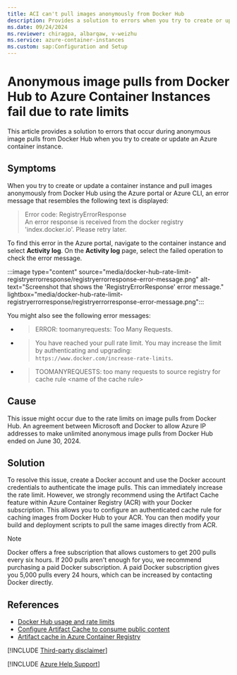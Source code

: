 ```yaml
---
title: ACI can't pull images anonymously from Docker Hub
description: Provides a solution to errors when you try to create or update an Azure container instance and pull images anonymously from Docker Hub.
ms.date: 09/24/2024
ms.reviewer: chiragpa, albarqaw, v-weizhu
ms.service: azure-container-instances
ms.custom: sap:Configuration and Setup
---
```


# Anonymous image pulls from Docker Hub to Azure Container Instances fail due to rate limits

This article provides a solution to errors that occur during anonymous image pulls from Docker Hub when you try to create or update an Azure container instance.

## Symptoms

When you try to create or update a container instance and pull images anonymously from Docker Hub using the Azure portal or Azure CLI, an error message that resembles the following text is displayed:

> Error code: RegistryErrorResponse  
> An error response is received from the docker registry 'index.docker.io'. Please retry later.

To find this error in the Azure portal, navigate to the container instance and select **Activity log**. On the **Activity log** page, select the failed operation to check the error message.

:::image type="content" source="media/docker-hub-rate-limit-registryerrorresponse/registryerrorresponse-error-message.png" alt-text="Screenshot that shows the 'RegistryErrorResponse' error message." lightbox="media/docker-hub-rate-limit-registryerrorresponse/registryerrorresponse-error-message.png":::

You might also see the following error messages:

- > ERROR: toomanyrequests: Too Many Requests.

- > You have reached your pull rate limit. You may increase the limit by authenticating and upgrading: `https://www.docker.com/increase-rate-limits`.

- > TOOMANYREQUESTS: too many requests to source registry for cache rule \<name of the cache rule>

## Cause

This issue might occur due to the rate limits on image pulls from Docker Hub. An agreement between Microsoft and Docker to allow Azure IP addresses to make unlimited anonymous image pulls from Docker Hub ended on June 30, 2024.

## Solution

To resolve this issue, create a Docker account and use the Docker account credentials to authenticate the image pulls. This can immediately increase the rate limit. However, we strongly recommend using the Artifact Cache feature within Azure Container Registry (ACR) with your Docker subscription. This allows you to configure an authenticated cache rule for caching images from Docker Hub to your ACR. You can then modify your build and deployment scripts to pull the same images directly from ACR.

> [!NOTE]
> Docker offers a free subscription that allows customers to get 200 pulls every six hours. If 200 pulls aren't enough for you, we recommend purchasing a paid Docker subscription. A paid Docker subscription gives you 5,000 pulls every 24 hours, which can be increased by contacting Docker directly.

## References

- [Docker Hub usage and rate limits](https://docs.docker.com/docker-hub/download-rate-limit/)
- [Configure Artifact Cache to consume public content](/azure/container-registry/buffer-gate-public-content#configure-artifact-cache-to-consume-public-content)
- [Artifact cache in Azure Container Registry](/azure/container-registry/container-registry-artifact-cache)

[!INCLUDE [Third-party disclaimer](../../../includes/third-party-disclaimer.md)]

[!INCLUDE [Azure Help Support](../../../includes/azure-help-support.md)]
